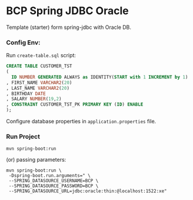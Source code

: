 # BCP Spring JDBC Oracle

Template (starter) form spring-jdbc with Oracle DB.

### Config Env:

Run `create-table.sql` script:

```sql
CREATE TABLE CUSTOMER_TST 
(
  ID NUMBER GENERATED ALWAYS as IDENTITY(START with 1 INCREMENT by 1)
, FIRST_NAME VARCHAR2(20) 
, LAST_NAME VARCHAR2(20) 
, BIRTHDAY DATE 
, SALARY NUMBER(19,2)
, CONSTRAINT CUSTOMER_TST_PK PRIMARY KEY (ID) ENABLE 
);
```

Configure database properties in `application.properties` file.

### Run Project

```console
mvn spring-boot:run
```
(or) passing parameters:
```console
mvn spring-boot:run \
 -Dspring-boot.run.arguments=" \
 --SPRING_DATASOURCE_USERNAME=BCP \
 --SPRING_DATASOURCE_PASSWORD=BCP \
 --SPRING_DATASOURCE_URL=jdbc:oracle:thin:@localhost:1522:xe"
 ```